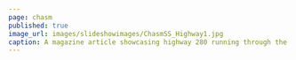 ```yaml
---
page: chasm
published: true
image_url: images/slideshowimages/ChasmSS_Highway1.jpg
caption: A magazine article showcasing highway 280 running through the Oranges
---
```


